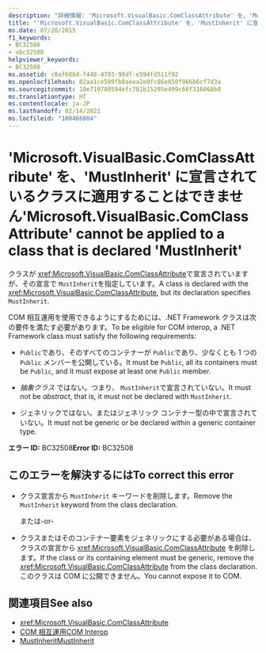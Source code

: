 ```yaml
---
description: "詳細情報: 'Microsoft.VisualBasic.ComClassAttribute' を、'MustInherit' に宣言されているクラスに適用することはできません"
title: "'Microsoft.VisualBasic.ComClassAttribute' を、'MustInherit' に宣言されているクラスに適用することはできません"
ms.date: 07/20/2015
f1_keywords:
- BC32508
- vbc32508
helpviewer_keywords:
- BC32508
ms.assetid: c8af606d-f448-4703-98df-e594fd511f92
ms.openlocfilehash: 02aa1ce589fb8aeea2e0fc86e850f966b6cf7d3a
ms.sourcegitcommit: 10e719780594efc781b15295e499c66f316068b8
ms.translationtype: HT
ms.contentlocale: ja-JP
ms.lasthandoff: 02/14/2021
ms.locfileid: "100466004"
---
```

# <a name="microsoftvisualbasiccomclassattribute-cannot-be-applied-to-a-class-that-is-declared-mustinherit"></a><span data-ttu-id="13d20-103">'Microsoft.VisualBasic.ComClassAttribute' を、'MustInherit' に宣言されているクラスに適用することはできません</span><span class="sxs-lookup"><span data-stu-id="13d20-103">'Microsoft.VisualBasic.ComClassAttribute' cannot be applied to a class that is declared 'MustInherit'</span></span>

<span data-ttu-id="13d20-104">クラスが <xref:Microsoft.VisualBasic.ComClassAttribute>で宣言されていますが、その宣言で `MustInherit`を指定しています。</span><span class="sxs-lookup"><span data-stu-id="13d20-104">A class is declared with the <xref:Microsoft.VisualBasic.ComClassAttribute>, but its declaration specifies `MustInherit`.</span></span>  
  
 <span data-ttu-id="13d20-105">COM 相互運用を使用できるようにするためには、.NET Framework クラスは次の要件を満たす必要があります。</span><span class="sxs-lookup"><span data-stu-id="13d20-105">To be eligible for COM interop, a .NET Framework class must satisfy the following requirements:</span></span>  
  
- <span data-ttu-id="13d20-106">`Public`であり、そのすべてのコンテナーが `Public`であり、少なくとも 1 つの `Public` メンバーを公開している。</span><span class="sxs-lookup"><span data-stu-id="13d20-106">It must be `Public`, all its containers must be `Public`, and it must expose at least one `Public` member.</span></span>  
  
- <span data-ttu-id="13d20-107">*抽象クラス* ではない。つまり、 `MustInherit`で宣言されていない。</span><span class="sxs-lookup"><span data-stu-id="13d20-107">It must not be *abstract*, that is, it must not be declared with `MustInherit`.</span></span>  
  
- <span data-ttu-id="13d20-108">ジェネリックではない。またはジェネリック コンテナー型の中で宣言されていない。</span><span class="sxs-lookup"><span data-stu-id="13d20-108">It must not be generic or be declared within a generic container type.</span></span>  
  
 <span data-ttu-id="13d20-109">**エラー ID:** BC32508</span><span class="sxs-lookup"><span data-stu-id="13d20-109">**Error ID:** BC32508</span></span>  
  
## <a name="to-correct-this-error"></a><span data-ttu-id="13d20-110">このエラーを解決するには</span><span class="sxs-lookup"><span data-stu-id="13d20-110">To correct this error</span></span>  
  
- <span data-ttu-id="13d20-111">クラス宣言から `MustInherit` キーワードを削除します。</span><span class="sxs-lookup"><span data-stu-id="13d20-111">Remove the `MustInherit` keyword from the class declaration.</span></span>  
  
     <span data-ttu-id="13d20-112">または</span><span class="sxs-lookup"><span data-stu-id="13d20-112">-or-</span></span>  
  
- <span data-ttu-id="13d20-113">クラスまたはそのコンテナー要素をジェネリックにする必要がある場合は、クラスの宣言から <xref:Microsoft.VisualBasic.ComClassAttribute> を削除します。</span><span class="sxs-lookup"><span data-stu-id="13d20-113">If the class or its containing element must be generic, remove the <xref:Microsoft.VisualBasic.ComClassAttribute> from the class declaration.</span></span> <span data-ttu-id="13d20-114">このクラスは COM に公開できません。</span><span class="sxs-lookup"><span data-stu-id="13d20-114">You cannot expose it to COM.</span></span>  
  
## <a name="see-also"></a><span data-ttu-id="13d20-115">関連項目</span><span class="sxs-lookup"><span data-stu-id="13d20-115">See also</span></span>

- <xref:Microsoft.VisualBasic.ComClassAttribute>
- [<span data-ttu-id="13d20-116">COM 相互運用</span><span class="sxs-lookup"><span data-stu-id="13d20-116">COM Interop</span></span>](../programming-guide/com-interop/index.md)
- [<span data-ttu-id="13d20-117">MustInherit</span><span class="sxs-lookup"><span data-stu-id="13d20-117">MustInherit</span></span>](../language-reference/modifiers/mustinherit.md)
